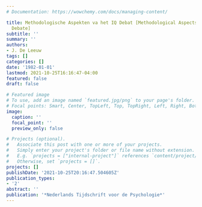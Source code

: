```yaml
---
# Documentation: https://wowchemy.com/docs/managing-content/

title: Methodologische Aspekten va het IQ Debat [Methodological Aspects of the IQ
  Debate]
subtitle: ''
summary: ''
authors:
- J. De Leeuw
tags: []
categories: []
date: '1982-01-01'
lastmod: 2021-10-25T16:16:47-04:00
featured: false
draft: false

# Featured image
# To use, add an image named `featured.jpg/png` to your page's folder.
# Focal points: Smart, Center, TopLeft, Top, TopRight, Left, Right, BottomLeft, Bottom, BottomRight.
image:
  caption: ''
  focal_point: ''
  preview_only: false

# Projects (optional).
#   Associate this post with one or more of your projects.
#   Simply enter your project's folder or file name without extension.
#   E.g. `projects = ["internal-project"]` references `content/project/deep-learning/index.md`.
#   Otherwise, set `projects = []`.
projects: []
publishDate: '2021-10-25T20:16:47.504605Z'
publication_types:
- '2'
abstract: ''
publication: '*Nederlands Tijdschrift voor de Psychologie*'
---
```

